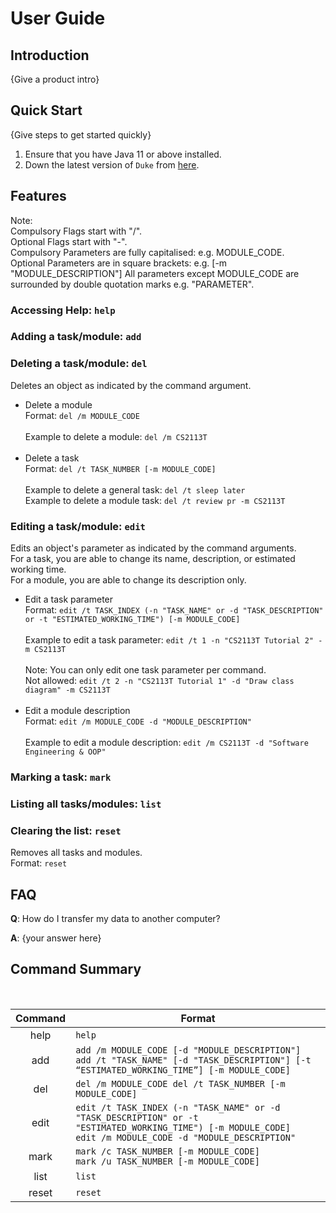 # User Guide

## Introduction

{Give a product intro}

## Quick Start

{Give steps to get started quickly}

1. Ensure that you have Java 11 or above installed.
1. Down the latest version of `Duke` from [here](http://link.to/duke).

## Features

Note:<br>
Compulsory Flags start with "/". <br>
Optional Flags start with "-". <br>
Compulsory Parameters are fully capitalised: e.g. MODULE_CODE. <br>
Optional Parameters are in square brackets: e.g. [-m "MODULE_DESCRIPTION"]
All parameters except MODULE_CODE are surrounded by double quotation marks e.g. "PARAMETER".

### Accessing Help: `help`

### Adding a task/module: `add`

### Deleting a task/module: `del`

Deletes an object as indicated by the command argument.

- Delete a module <br>
  Format: `del /m MODULE_CODE`<br><br>
  Example to delete a module: `del /m CS2113T`<br><br>
- Delete a task <br>
  Format: `del /t TASK_NUMBER [-m MODULE_CODE]`<br><br>
  Example to delete a general task: `del /t sleep later`<br>
  Example to delete a module task: `del /t review pr -m CS2113T`<br>

### Editing a task/module: `edit`

Edits an object's parameter as indicated by the command arguments.<br>
For a task, you are able to change its name, description, or estimated working time.<br>
For a module, you are able to change its description only.

- Edit a task parameter <br>
  Format: `edit /t TASK_INDEX (-n "TASK_NAME" or -d "TASK_DESCRIPTION" or -t "ESTIMATED_WORKING_TIME") [-m MODULE_CODE]`
  <br><br>
  Example to edit a task parameter: `edit /t 1 -n "CS2113T Tutorial 2" -m CS2113T` <br><br>
  Note: You can only edit one task parameter per command. <br>
  Not allowed: `edit /t 2 -n "CS2113T Tutorial 1" -d "Draw class diagram" -m CS2113T`<br><br>
- Edit a module description <br>
  Format: `edit /m MODULE_CODE -d "MODULE_DESCRIPTION"` <br><br>
  Example to edit a module description: `edit /m CS2113T -d "Software Engineering & OOP"`<br>
### Marking a task: `mark`

### Listing all tasks/modules: `list`

### Clearing the list: `reset`

Removes all tasks and modules. <br>
Format: `reset`

## FAQ

**Q**: How do I transfer my data to another computer?

**A**: {your answer here}

## Command Summary
<br>

| Command | Format                                                                                                                                                           |
|:-------:|------------------------------------------------------------------------------------------------------------------------------------------------------------------|
|  help   | `help`                                                                                                                                                           |
|   add   | `add /m MODULE_CODE [-d "MODULE_DESCRIPTION"]`<br>`add /t "TASK_NAME" [-d "TASK_DESCRIPTION"] [-t “ESTIMATED_WORKING_TIME”] [-m MODULE_CODE]`                    |
|   del   | `del /m MODULE_CODE del /t TASK_NUMBER [-m MODULE_CODE]`                                                                                                         |
|  edit   | `edit /t TASK_INDEX (-n "TASK_NAME" or -d "TASK_DESCRIPTION" or -t "ESTIMATED_WORKING_TIME") [-m MODULE_CODE]` <br> `edit /m MODULE_CODE -d "MODULE_DESCRIPTION"` |
|  mark   | `mark /c TASK_NUMBER [-m MODULE_CODE]`<br>`mark /u TASK_NUMBER [-m MODULE_CODE]`                                                                                 |
|  list   | `list`                                                                                                                                                           |
|  reset  | `reset`                                                                                                                                                          |
